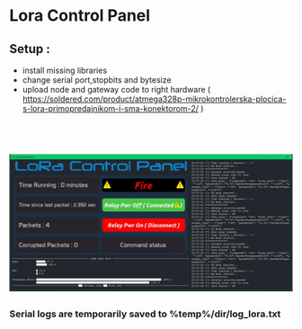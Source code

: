 # Lora Control Panel
## Setup :
- install missing libraries
- change serial port,stopbits and bytesize
- upload node and gateway code to right hardware ( https://soldered.com/product/atmega328p-mikrokontrolerska-plocica-s-lora-primopredajnikom-i-sma-konektorom-2/ )
<h1 align="center">
  <br>
  <img src="https://github.com/iBlz/lora-control-panel/blob/main/Screenshot.jpg"></a>
</h1>

### Serial logs are temporarily saved to %temp%/dir/log_lora.txt
